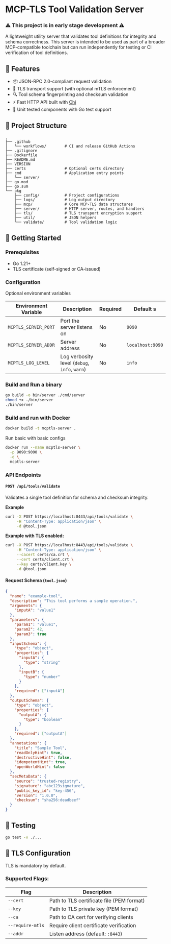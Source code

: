# MCP-TLS Tool Validation Server

### ⚠️ This project is in early stage development ⚠️

A lightweight utility server that validates tool definitions for integrity and schema correctness. This server is intended to be used as part of a broader MCP-compatible toolchain but can run independently for testing or CI verification of tool definitions.

## 🔧 Features

- 📦 JSON-RPC 2.0-compliant request validation
- 🔐 TLS transport support (with optional mTLS enforcement)
- 🔍 Tool schema fingerprinting and checksum validation
- ⚡ Fast HTTP API built with [Chi](https://github.com/go-chi/chi)
- 🧪 Unit tested components with Go test support

## 📁 Project Structure

```
.
├── .github
│   └── workflows/        # CI and release GitHub Actions
├── .gitignore
├── Dockerfile
├── README.md
├── VERSION
├── certs                 # Optional certs directory
├── cmd                   # Application entry points
│   └── server/
├── go.mod
├── go.sum
└── pkg
    ├── config/           # Project configurations
    ├── logs/             # Log output directory
    ├── mcp/              # Core MCP-TLS data structures
    ├── server/           # HTTP server, routes, and handlers
    ├── tls/              # TLS transport encryption support
    ├── util/             # JSON helpers
    └── validate/         # Tool validation logic
```

## 🚀 Getting Started

### Prerequisites

- Go 1.21+
- TLS certificate (self-signed or CA-issued)

### Configuration

Optional environment variables

| Environment Variable | Description                                   | Required | Default s        |
| -------------------- | --------------------------------------------- | -------- | ---------------- |
| `MCPTLS_SERVER_PORT` | Port the server listens on                    | No       | `9090`           |
| `MCPTLS_SERVER_ADDR` | Server address                                | No       | `localhost:9090` |
| `MCPTLS_LOG_LEVEL`   | Log verbosity level (`debug`, `info`, `warn`) | No       | `info`           |

### Build and Run a binary

```bash
go build -o bin/server ./cmd/server
chmod +x ./bin/server
./bin/server
```

### Build and run with Docker

```bash
docker build -t mcptls-server .
```

Run basic with basic configs

```bash
docker run --name mcptls-server \
  -p 9090:9090 \
  -d \
  mcptls-server
```

### API Endpoints

#### `POST /api/tools/validate`

Validates a single tool definition for schema and checksum integrity.

**Example**

```bash
curl -X POST https://localhost:8443/api/tools/validate \
     -H "Content-Type: application/json" \
     -d @tool.json
```

**Example with TLS enabled:**

```bash
curl -X POST https://localhost:8443/api/tools/validate \
     -H "Content-Type: application/json" \
     --cacert certs/ca.crt \
     --cert certs/client.crt \
     --key certs/client.key \
     -d @tool.json
```

#### Request Schema (`tool.json`)

```json
{
  "name": "example-tool",
  "description": "This tool performs a sample operation.",
  "arguments": {
    "inputA": "value1"
  },
  "parameters": {
    "param1": "value1",
    "param2": 42,
    "param3": true
  },
  "inputSchema": {
    "type": "object",
    "properties": {
      "inputA": {
        "type": "string"
      },
      "inputB": {
        "type": "number"
      }
    },
    "required": ["inputA"]
  },
  "outputSchema": {
    "type": "object",
    "properties": {
      "outputA": {
        "type": "boolean"
      }
    },
    "required": ["outputA"]
  },
  "annotations": {
    "title": "Sample Tool",
    "readOnlyHint": true,
    "destructiveHint": false,
    "idempotentHint": true,
    "openWorldHint": false
  },
  "secMetaData": {
    "source": "trusted-registry",
    "signature": "abc123signature",
    "public_key_id": "key-456",
    "version": "1.0.0",
    "checksum": "sha256:deadbeef"
  }
}
```

## 🧪 Testing

```bash
go test -v ./...
```

## 🔐 TLS Configuration

TLS is mandatory by default.

### Supported Flags:

| Flag             | Description                               |
| ---------------- | ----------------------------------------- |
| `--cert`         | Path to TLS certificate file (PEM format) |
| `--key`          | Path to TLS private key (PEM format)      |
| `--ca`           | Path to CA cert for verifying clients     |
| `--require-mtls` | Require client certificate verification   |
| `--addr`         | Listen address (default: `:8443`)         |
